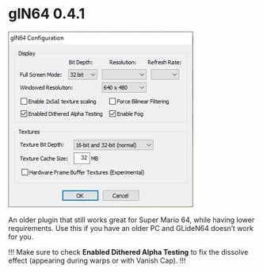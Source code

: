 # glN64 0.4.1

![](./img/gln64.png)

An older plugin that still works great for Super Mario 64, while having lower requirements. Use this if you have an older PC and GLideN64 doesn’t work for you.

!!!
Make sure to check **Enabled Dithered Alpha Testing** to fix the dissolve effect (appearing during warps or with Vanish Cap).
!!!
